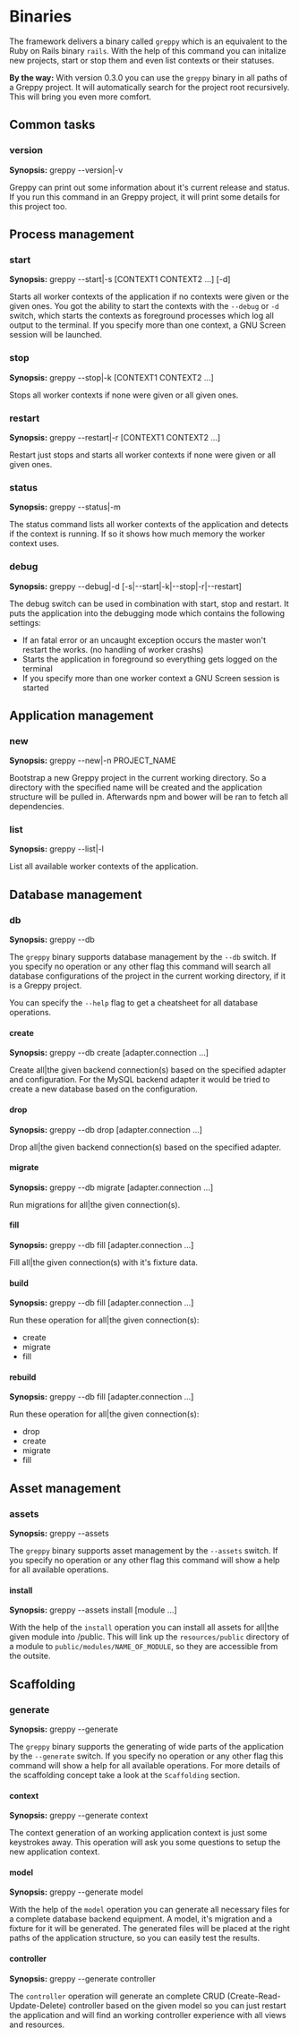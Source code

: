 # Binaries

The framework delivers a binary called ``greppy`` which is an equivalent to the
Ruby on Rails binary ``rails``. With the help of this command you can initalize
new projects, start or stop them and even list contexts or their statuses.

**By the way:** With version 0.3.0 you can use the ``greppy`` binary in all
paths of a Greppy project. It will automatically search for the project root
recursively. This will bring you even more comfort.

## Common tasks

### version

**Synopsis:** greppy --version|-v

Greppy can print out some information about it's current release and status.
If you run this command in an Greppy project, it will print some details for
this project too.

## Process management

### start

**Synopsis:** greppy --start|-s [CONTEXT1 CONTEXT2 ...] [-d]

Starts all worker contexts of the application if no contexts were given
or the given ones. You got the ability to start the contexts with the
``--debug`` or ``-d`` switch, which starts the contexts as foreground
processes which log all output to the terminal. If you specify more than
one context, a GNU Screen session will be launched.

### stop

**Synopsis:** greppy --stop|-k [CONTEXT1 CONTEXT2 ...]

Stops all worker contexts if none were given or all given ones.

### restart

**Synopsis:** greppy --restart|-r [CONTEXT1 CONTEXT2 ...]

Restart just stops and starts all worker contexts if none were given or
all given ones.

### status

**Synopsis:** greppy --status|-m

The status command lists all worker contexts of the application and detects
if the context is running. If so it shows how much memory the worker context uses.

### debug

**Synopsis:** greppy --debug|-d [-s|--start|-k|--stop|-r|--restart]

The debug switch can be used in combination with start, stop and restart.
It puts the application into the debugging mode which contains the following
settings:

* If an fatal error or an uncaught exception occurs the master won't
  restart the works. (no handling of worker crashs)
* Starts the application in foreground so everything gets logged on the terminal
* If you specify more than one worker context a GNU Screen session is started

## Application management

### new

**Synopsis:** greppy --new|-n PROJECT_NAME

Bootstrap a new Greppy project in the current working directory. So a directory
with the specified name will be created and the application structure will be
pulled in. Afterwards npm and bower will be ran to fetch all dependencies.

### list

**Synopsis:** greppy --list|-l

List all available worker contexts of the application.

## Database management

### db

**Synopsis:** greppy --db

The ``greppy`` binary supports database management by the ``--db`` switch.
If you specify no operation or any other flag this command will search all
database configurations of the project in the current working directory, if
it is a Greppy project.

You can specify the ``--help`` flag to get a cheatsheet for all database operations.

#### create

**Synopsis:** greppy --db create [adapter.connection ...]

Create all|the given backend connection(s) based on the specified adapter and
configuration. For the MySQL backend adapter it would be tried to create
a new database based on the configuration.

#### drop

**Synopsis:** greppy --db drop [adapter.connection ...]

Drop all|the given backend connection(s) based on the specified adapter.

#### migrate

**Synopsis:** greppy --db migrate [adapter.connection ...]

Run migrations for all|the given connection(s).

#### fill

**Synopsis:** greppy --db fill [adapter.connection ...]

Fill all|the given connection(s) with it's fixture data.

#### build

**Synopsis:** greppy --db fill [adapter.connection ...]

Run these operation for all|the given connection(s):

* create
* migrate
* fill

#### rebuild

**Synopsis:** greppy --db fill [adapter.connection ...]

Run these operation for all|the given connection(s):

* drop
* create
* migrate
* fill

## Asset management

### assets

**Synopsis:** greppy --assets

The ``greppy`` binary supports asset management by the ``--assets`` switch.
If you specify no operation or any other flag this command will show a help
for all available operations.

#### install

**Synopsis:** greppy --assets install [module ...]

With the help of the ``install`` operation you can install all assets for
all|the given module into /public. This will link up the ``resources/public``
directory of a module to ``public/modules/NAME_OF_MODULE``, so they are
accessible from the outsite.

## Scaffolding

### generate

**Synopsis:** greppy --generate

The ``greppy`` binary supports the generating of wide parts of the application
by the ``--generate`` switch. If you specify no operation or any other flag this
command will show a help for all available operations. For more details of the
scaffolding concept take a look at the ``Scaffolding`` section.

#### context

**Synopsis:** greppy --generate context

The context generation of an working application context is just some
keystrokes away. This operation will ask you some questions to setup the
new application context.

#### model

**Synopsis:** greppy --generate model

With the help of the ``model`` operation you can generate all necessary files
for a complete database backend equipment. A model, it's migration and a fixture
for it will be generated. The generated files will be placed at the right paths
of the application structure, so you can easily test the results.

#### controller

**Synopsis:** greppy --generate controller

The ``controller`` operation will generate an complete CRUD (Create-Read-Update-Delete)
controller based on the given model so you can just restart the application and
will find an working controller experience with all views and resources.

